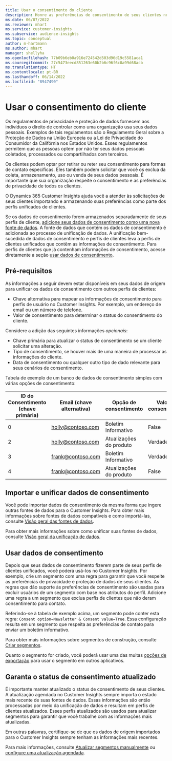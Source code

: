 ```yaml
---
title: Usar o consentimento do cliente
description: Honre as preferências de consentimento de seus clientes no Customer Insights importando dados de consentimento.
ms.date: 06/07/2022
ms.reviewer: mhart
ms.service: customer-insights
ms.subservice: audience-insights
ms.topic: conceptual
author: m-hartmann
ms.author: mhart
manager: shellyha
ms.openlocfilehash: 77b09b6eb0a916e724542d503d96d19c5581aca1
ms.sourcegitcommit: 27c5473eecd851263e60b2b6c96f6c0a99d68acb
ms.translationtype: HT
ms.contentlocale: pt-BR
ms.lasthandoff: 06/14/2022
ms.locfileid: "8947490"
---
```

# <a name="use-customer-consent"></a>Usar o consentimento do cliente

Os regulamentos de privacidade e proteção de dados fornecem aos indivíduos o direito de controlar como uma organização usa seus dados pessoais. Exemplos de tais regulamentos são o Regulamento Geral sobre a Proteção de Dados na União Europeia ou a Lei de Privacidade do Consumidor da Califórnia nos Estados Unidos. Esses regulamentos permitem que as pessoas optem por não ter seus dados pessoais coletados, processados ou compartilhados com terceiros.  

Os clientes podem optar por retirar ou reter seu consentimento para formas de contato específicas. Eles também podem solicitar que você os exclua da coleta, armazenamento, uso ou venda de seus dados pessoais. É importante que sua organização respeite o consentimento e as preferências de privacidade de todos os clientes.  

O Dynamics 365 Customer Insights ajuda você a atender às solicitações de seus clientes importando e armazenando suas preferências como parte dos perfis unificados de clientes.

Se os dados de consentimento forem armazenados separadamente de seus perfis de cliente, [adicione seus dados de consentimento como uma nova fonte de dados](#import-and-unify-consent-data). A fonte de dados que contém os dados de consentimento é adicionada ao processo de unificação de dados. A unificação bem-sucedida de dados de consentimento e perfis de clientes leva a perfis de clientes unificados que contêm as informações de consentimento. Para perfis de clientes que já contenham informações de consentimento, acesse diretamente a seção [usar dados de consentimento](#use-consent-data).

## <a name="prerequisites"></a>Pré-requisitos

As informações a seguir devem estar disponíveis em seus dados de origem para unificar os dados de consentimento com outros perfis de clientes:

- Chave alternativa para mapear as informações de consentimento para perfis de usuário no Customer Insights. Por exemplo, um endereço de email ou um número de telefone.
- Valor de consentimento para determinar o status do consentimento do cliente.

Considere a adição das seguintes informações *opcionais*:

- Chave primária para atualizar o status de consentimento se um cliente solicitar uma alteração.
- Tipo de consentimento, se houver mais de uma maneira de processar as informações do cliente.
- Data de consentimento ou qualquer outro tipo de dado relevante para seus cenários de consentimento.

Tabela de exemplo de um banco de dados de consentimento simples com várias opções de consentimento:

|ID do Consentimento (chave primária)   |Email (chave alternativa)  |Opção de consentimento  |Valor de consentimento  |
|---------|---------|---------|---------|
|0    |  holly@contoso.com       |  Boletim Informativo       |  False       |
|2    |  holly@contoso.com       |  Atualizações do produto       |  Verdadeiro       |
|3    |  frank@contoso.com       |  Boletim Informativo       | Verdadeiro        |
|4    |  frank@contoso.com       |  Atualizações do produto       |  False       |

## <a name="import-and-unify-consent-data"></a>Importar e unificar dados de consentimento

Você pode importar dados de consentimento da mesma forma que ingere outras fontes de dados para o Customer Insights. Para obter mais informações sobre fontes de dados compatíveis e como importá-las, consulte [Visão geral das fontes de dados](data-sources.md).

Para obter mais informações sobre como unificar suas fontes de dados, consulte [Visão geral da unificação de dados](data-unification.md).

## <a name="use-consent-data"></a>Usar dados de consentimento

Depois que seus dados de consentimento fizerem parte de seus perfis de clientes unificados, você poderá usá-los no Customer Insights. Por exemplo, crie um segmento com uma regra para garantir que você respeite as preferências de privacidade e proteção de dados de seus clientes. As regras que dão suporte às preferências de consentimento são usadas para excluir usuários de um segmento com base nos atributos do perfil. Adicione uma regra a um segmento que exclua perfis de clientes que não deram consentimento para contato.

Referindo-se à tabela de exemplo acima, um segmento pode conter esta regra: `Consent option=Newsletter & Consent value=True`. Essa configuração resulta em um segmento que respeita as preferências de contato para enviar um boletim informativo.

Para obter mais informações sobre segmentos de construção, consulte [Criar segmentos](segment-builder.md).

Quanto o segmento for criado, você poderá usar uma das muitas [opções de exportação](export-destinations.md) para usar o segmento em outros aplicativos.

## <a name="ensure-updated-consent-status"></a>Garanta o status de consentimento atualizado

É importante manter atualizado o status de consentimento de seus clientes. A atualização agendada no Customer Insights sempre importa o estado mais recente de suas fontes de dados. Essas informações são então processadas por meio da unificação de dados e resultam em perfis de clientes atualizados. Esses perfis atualizados são usados para atualizar segmentos para garantir que você trabalhe com as informações mais atualizadas.

Em outras palavras, certifique-se de que os dados de origem importados para o Customer Insights sempre tenham as informações mais recentes.

Para mais informações, consulte [Atualizar segmentos manualmente](segments.md#refresh-segments) ou [configure uma atualização agendada](system.md#schedule-tab).
